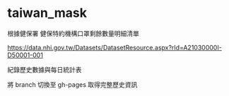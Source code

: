 # taiwan_mask

根據健保署 健保特約機構口罩剩餘數量明細清單

https://data.nhi.gov.tw/Datasets/DatasetResource.aspx?rId=A21030000I-D50001-001

紀錄歷史數據與每日統計表

將 branch 切換至 gh-pages 取得完整歷史資訊